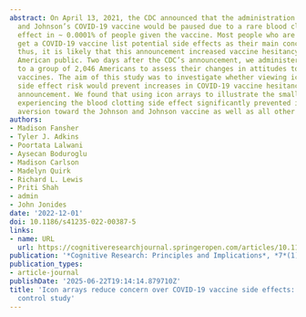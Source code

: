 ```yaml
---
abstract: On April 13, 2021, the CDC announced that the administration of Johnson
  and Johnson’s COVID-19 vaccine would be paused due to a rare blood clotting side
  effect in ~ 0.0001% of people given the vaccine. Most people who are hesitant to
  get a COVID-19 vaccine list potential side effects as their main concern (PEW, 2021);
  thus, it is likely that this announcement increased vaccine hesitancy among the
  American public. Two days after the CDC’s announcement, we administered a survey
  to a group of 2,046 Americans to assess their changes in attitudes toward COVID19
  vaccines. The aim of this study was to investigate whether viewing icon arrays of
  side effect risk would prevent increases in COVID-19 vaccine hesitancy due to the
  announcement. We found that using icon arrays to illustrate the small chance of
  experiencing the blood clotting side effect significantly prevented increases in
  aversion toward the Johnson and Johnson vaccine as well as all other COVID-19 vaccines.
authors:
- Madison Fansher
- Tyler J. Adkins
- Poortata Lalwani
- Aysecan Boduroglu
- Madison Carlson
- Madelyn Quirk
- Richard L. Lewis
- Priti Shah
- admin
- John Jonides
date: '2022-12-01'
doi: 10.1186/s41235-022-00387-5
links:
- name: URL
  url: https://cognitiveresearchjournal.springeropen.com/articles/10.1186/s41235-022-00387-5
publication: '*Cognitive Research: Principles and Implications*, *7*(1), 38'
publication_types:
- article-journal
publishDate: '2025-06-22T19:14:14.879710Z'
title: 'Icon arrays reduce concern over COVID-19 vaccine side effects: a randomized
  control study'
---
```

